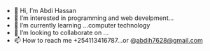 - 👋 Hi, I’m Abdi Hassan 
- 👀 I’m interested in programming and web develpment...
- 🌱 I’m currently learning ...computer technology
- 💞️ I’m looking to collaborate on ...
- 📫 How to reach me +254113416787...or @abdih7628@gmail.com


<!---
abdi-hk09/abdi-hk09 is a ✨ special ✨ repository because its `README.md` (this file) appears on your GitHub profile.
You can click the Preview link to take a look at your changes.
--->
